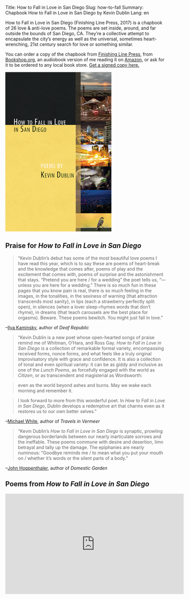 Title: How to Fall in Love in San Diego
Slug: how-to-fall
Summary: Chapbook How to Fall in Love in San Diego by Kevin Dublin
Lang: en

How to Fall in Love in San Diego (Finishing Line Press, 2017) is a chapbook of 26 love & anti-love poems. The poems are set inside, around, and far outside the bounds of San Diego, CA. They’re a collective attempt to encapsulate the city’s energy as well as the universal, sometimes heart-wrenching, 21st century search for love or something similar. 

You can order a copy of the chapbook from [Finishing Line Press](https://www.finishinglinepress.com/product/how-to-fall-in-love-in-san-diego/), from [Bookshop.org](https://bookshop.org/books/how-to-fall-in-love-in-san-diego/9781635342260), an audiobook version of me reading it on [Amazon](https://www.amazon.com/How-Fall-Love-San-Diego/dp/B07GL53Z9P/), or ask for it to be ordered to any local book store. [Get a signed copy here.](https://kevindublin.com/pages/shop.html)

![photo of Book Cover](../images/how-to-fall-cover.png)

## Praise for *How to Fall in Love in San Diego*

> “Kevin Dublin’s debut has some of the most beautiful love poems I have read this year, which is to say these are poems of heart-break and the knowledge that comes after, poems of play and the excitement that comes with, poems of surprise and the astonishment that stays. “Pretend you are here / for a wedding” the poet tells us, “—unless you are here for a wedding.” There is so much fun in these pages that you know pain is real, there is so much feeling in the images, in the tonalities, in the sexiness of warning (that attraction transcends most sanity), in lips (each a strawberry perfectly split open), in silences (when a lover sleep-rhymes words that don’t rhyme), in dreams (that teach carousels are the best place for orgasms). Beware. These poems bewitch. You might just fall in love.”

–[Ilya Kaminsky](http://www.ilyakaminsky.com/), author of *Deaf Republic*


> “Kevin Dublin is a new poet whose open-hearted songs of praise remind me of Whitman, O’Hara, and Ross Gay. *How to Fall in Love in San Diego* is a collection of remarkable formal variety, encompassing received forms, nonce forms, and what feels like a truly original improvisatory style with grace and confidence. It is also a collection of tonal and even spiritual variety: it can be as giddy and inclusive as one of the *Lunch Poems*, as forcefully engaged with the world as *Citizen*, or as transcendent and magisterial as Wordsworth:

> even as the world beyond ashes and burns.
> May we wake each morning and remember it.

> I look forward to more from this wonderful poet. In *How to Fall in Love in San Diego*, Dublin develops a redemptive art that charms even as it restores us to our own better selves.”

–[Michael White](http://www.michaelwhitepoet.com/), author of *Travels in Vermeer*


> “Kevin Dublin’s *How to Fall in Love in San Diego* is synaptic, prowling dangerous borderlands between our nearly inarticulate sorrows and the ineffable. These poems commune with desire and desertion, limn betrayal and tally up the damage. The epiphanies are nearly numinous: “Goodbye reminds me / to mean what you put your mouth on / whether it’s words or the silent parts of a body.”

–[John Hoppenthaler](https://www.connotationpress.com/hoppenthaler-s-congeries), author of *Domestic Garden*

## Poems from *How to Fall in Love in San Diego*

<iframe width="560" height="315" src="https://www.youtube.com/embed/_RDZDKXK_JY?list=PL69zjcOF2crMt3cn7WQdTq5LshUFI58qH" title="YouTube video player" frameborder="0" allow="accelerometer; autoplay; clipboard-write; encrypted-media; gyroscope; picture-in-picture" allowfullscreen></iframe>





